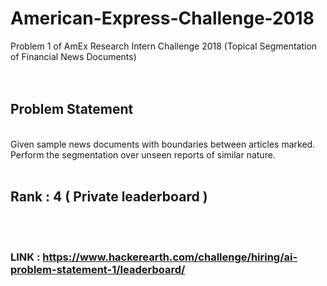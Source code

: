 # American-Express-Challenge-2018
Problem 1 of AmEx Research Intern Challenge 2018 (Topical Segmentation of Financial News Documents)<br />
<br />
<br />

## Problem Statement
<br />
Given sample news documents with boundaries between articles marked. Perform the segmentation over unseen reports of similar nature.
<br />
<br />

## Rank : 4 ( Private leaderboard )


<br />
<br />

### LINK : https://www.hackerearth.com/challenge/hiring/ai-problem-statement-1/leaderboard/
